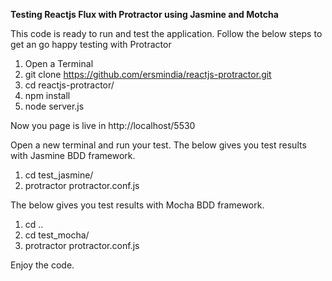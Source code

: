 <Strong>Testing Reactjs Flux with Protractor using Jasmine and Motcha</Strong>
 
 This code is ready to run and test the application.
 Follow the below steps to get an go happy testing with Protractor
 
1. Open a Terminal 
2. git clone https://github.com/ersmindia/reactjs-protractor.git
3. cd reactjs-protractor/
4. npm install
5. node server.js 
 
Now you page is live in http://localhost/5530

Open a new terminal and run your test.
The below gives you test results with Jasmine BDD framework. 

1. cd test_jasmine/
2. protractor protractor.conf.js 

The below gives you test results with Mocha BDD framework.
1. cd ..
2. cd test_mocha/
3. protractor protractor.conf.js 

Enjoy the code.